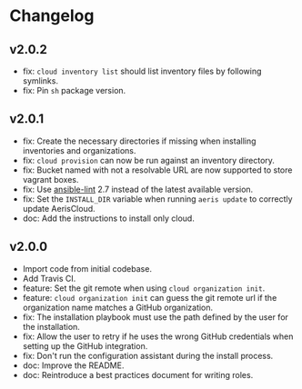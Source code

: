 Changelog
=========

v2.0.2
------

* fix: `cloud inventory list` should list inventory files by following symlinks.
* fix: Pin `sh` package version.

v2.0.1
------

* fix: Create the necessary directories if missing when installing inventories and organizations.
* fix: `cloud provision` can now be run against an inventory directory.
* fix: Bucket named with not a resolvable URL are now supported to store vagrant boxes.
* fix: Use [ansible-lint](https://github.com/willthames/ansible-lint) 2.7 instead of the latest available version.
* fix: Set the `INSTALL_DIR` variable when running `aeris update` to correctly update AerisCloud.
* doc: Add the instructions to install only cloud.


v2.0.0
------

* Import code from initial codebase.
* Add Travis CI.
* feature: Set the git remote when using `cloud organization init`.
* feature: `cloud organization init` can guess the git remote url if the organization name matches a GitHub organization.
* fix: The installation playbook must use the path defined by the user for the installation.
* fix: Allow the user to retry if he uses the wrong GitHub credentials when setting up the GitHub integration.
* fix: Don't run the configuration assistant during the install process.
* doc: Improve the README.
* doc: Reintroduce a best practices document for writing roles.

